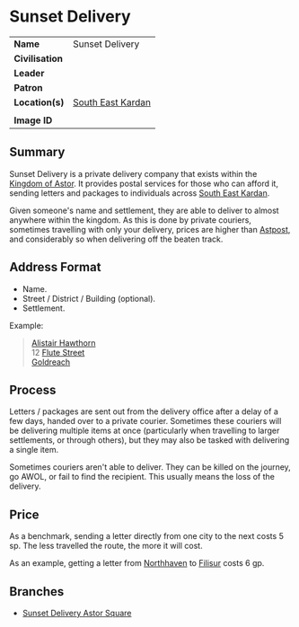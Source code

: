 # Sunset Delivery

|||
| --- | --- |
| **Name** | Sunset Delivery | organisation.2
| **Civilisation** | |
| **Leader** | |
| **Patron** | |
| **Location(s)** | [South East Kardan](../places/regions/south-east-kardan.md) |
|||
| **Image ID** | |

## Summary

Sunset Delivery is a private delivery company that exists within the [Kingdom of Astor](../civilisations/kingdom-of-astor/kingdom-of-astor.md). It provides postal services for those who can afford it, sending letters and packages to individuals across [South East Kardan](../places/regions/south-east-kardan.md).

Given someone's name and settlement, they are able to deliver to almost anywhere within the kingdom. As this is done by private couriers, sometimes travelling with only your delivery, prices are higher than [Astpost](astpost.md), and considerably so when delivering off the beaten track.

## Address Format

- Name.
- Street / District / Building (optional).
- Settlement.

Example:

> [Alistair Hawthorn](../characters/alistair-hawthorn.md)  
> 12 [Flute Street](../civilisations/kingdom-of-astor/SETTLEMENTS/GOLDREACH/flute-street.md)  
> [Goldreach](../civilisations/kingdom-of-astor/SETTLEMENTS/GOLDREACH/README.md)

## Process

Letters / packages are sent out from the delivery office after a delay of a few days, handed over to a private courier. Sometimes these couriers will be delivering multiple items at once (particularly when travelling to larger settlements, or through others), but they may also be tasked with delivering a single item.

Sometimes couriers aren't able to deliver. They can be killed on the journey, go AWOL, or fail to find the recipient. This usually means the loss of the delivery.

## Price

As a benchmark, sending a letter directly from one city to the next costs 5 sp. The less travelled the route, the more it will cost.

As an example, getting a letter from [Northhaven](../places/cities/northhaven.md) to [Filisur](../places/villages/filisur.md) costs 6 gp.

## Branches

- [Sunset Delivery Astor Square](../places/buildings/shops/sunset-delivery-astor-square.md)
